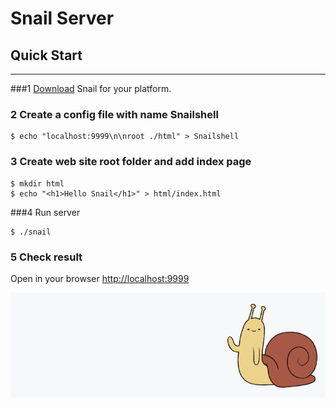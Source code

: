 # Snail Server

## Quick Start
***

###1 [Download](https://github.com/osfx/snail/releases/tag/v0.1.0-beta) Snail for your platform.

### 2 Create a config file with name Snailshell

```shell
$ echo "localhost:9999\n\nroot ./html" > Snailshell
```

### 3 Create web site root folder and add index page

```shell
$ mkdir html
$ echo "<h1>Hello Snail</h1>" > html/index.html
```
###4 Run server
```shell
$ ./snail
```
### 5 Check result
Open in your browser <http://localhost:9999>



![Placeholder](/img/snail.png)

